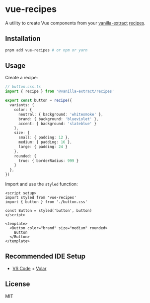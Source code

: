 # vue-recipes

A utility to create Vue components from your [vanilla-extract](https://github.com/seek-oss/vanilla-extract) [recipes](https://vanilla-extract.style/documentation/recipes-api/#recipe).

## Installation

```bash
pnpm add vue-recipes # or npm or yarn
```

## Usage

Create a recipe:

```ts
// button.css.ts
import { recipe } from '@vanilla-extract/recipes'

export const button = recipe({
  variants: {
    color: {
      neutral: { background: 'whitesmoke' },
      brand: { background: 'blueviolet' },
      accent: { background: 'slateblue' }
    },
    size: {
      small: { padding: 12 },
      medium: { padding: 16 },
      large: { padding: 24 }
    },
    rounded: {
      true: { borderRadius: 999 }
    }
  },
})
```

Import and use the `styled` function:

```vue
<script setup>
import styled from 'vue-recipes'
import { button } from './button.css'

const Button = styled('button', button)
</script>

<template>
  <Button color="brand" size="medium" rounded>
    Button
  </Button>
</template>
```

## Recommended IDE Setup

- [VS Code](https://code.visualstudio.com/) + [Volar](https://marketplace.visualstudio.com/items?itemName=johnsoncodehk.volar)

## License

MIT
